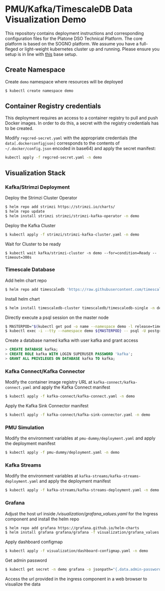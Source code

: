 # PMU/Kafka/TimescaleDB Data Visualization Demo

This repository contains deployment instructions and corresponding configuration files for the Platone DSO Technical Platform.
The core platform is based on the SOGNO platform.
We assume you have a full-fleged or light-weight kubernetes cluster up and running. 
Please ensure you setup is in line with [this](https://sogno-platform.github.io/docs/getting-started/single-node/) base setup.

## Create Namespace
Create `demo` namespace where resources will be deployed
```bash
$ kubectl create namespace demo
```

## Container Registry credentials

This deployment requires an access to a container registry to pull and push Docker images. In order to do this, a secret with the registry credentials has to be created.

Modify `regcred-secret.yaml` with the appropriate credentials (the `data[.dockerconfigjson]` corresponds to the contents of `~/.docker/config.json` encoded in base64) and apply the secret manifest:
```bash
kubectl apply -f regcred-secret.yaml -n demo
```

## Visualization Stack

### Kafka/Strimzi Deployment

Deploy the Strimzi Cluster Operator
```bash
$ helm repo add strimzi https://strimzi.io/charts/
$ helm repo update
$ helm install strimzi strimzi/strimzi-kafka-operator -n demo
```

Deploy the Kafka Cluster
```bash
$ kubectl apply -f strimzi/strimzi-kafka-cluster.yaml -n demo
```

Wait for Cluster to be ready
```
$ kubectl wait kafka/strimzi-cluster -n demo --for=condition=Ready --timeout=300s
```

### Timescale Database

Add helm chart repo
```bash
$ helm repo add timescaledb 'https://raw.githubusercontent.com/timescale/timescaledb-kubernetes/master/charts/repo/'
```

Install helm chart
```bash
$ helm install timescaledb-cluster timescaledb/timescaledb-single -n demo -f timescaledb/timescaledb-values.yaml
```

Directly execute a psql session on the master node
```bash
$ MASTERPOD="$(kubectl get pod -o name --namespace demo -l release=timescaledb-cluster)" 
$ kubectl exec -i --tty --namespace demo ${MASTERPOD} -- psql -U postgres
```

Create a database named kafka with user kafka and grant access
```sql
> CREATE DATABASE kafka;
> CREATE ROLE kafka WITH LOGIN SUPERUSER PASSWORD 'kafka';
> GRANT ALL PRIVILEGES ON DATABASE kafka TO kafka;
```

### Kafka Connect/Kafka Connector

Modify the container image registry URL at `kafka-connect/kafka-connect.yaml` and apply the Kafka Connect manifest
```bash
$ kubectl apply -f kafka-connect/kafka-connect.yaml -n demo
```

Apply the Kafka Sink Connector manifest
```bash
$ kubectl apply -f kafka-connect/kafka-sink-connector.yaml -n demo
```

### PMU Simulation
Modify the environment variables at `pmu-dummy/deployment.yaml` and apply the deployment manifest
```bash
$ kubectl apply -f pmu-dummy/deployment.yaml -n demo
```

### Kafka Streams

Modify the environment variables at `kafka-streams/kafka-streams-deployment.yaml` and apply the deployment manifest
```bash
$ kubectl apply -f kafka-streams/kafka-streams-deployment.yaml -n demo
```

### Grafana

Adjust the host url inside */visualization/grafana_values.yaml* for the Ingress component and install the helm repo
```bash
$ helm repo add grafana https://grafana.github.io/helm-charts
$ helm install grafana grafana/grafana -f visualization/grafana_values.yaml -n demo
```

Apply dashboard configmap
```bash
$ kubectl apply -f visualization/dashboard-configmap.yaml -n demo
```

Get admin password
```bash
$ kubectl get secret -n demo grafana -o jsonpath="{.data.admin-password}" | base64 --decode ; echo
```

Access the url provided in the ingress component in a web browser to visualize the data